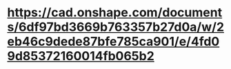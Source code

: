 # https://cad.onshape.com/documents/6df97bd3669b763357b27d0a/w/2eb46c9dede87bfe785ca901/e/4fd09d85372160014fb065b2